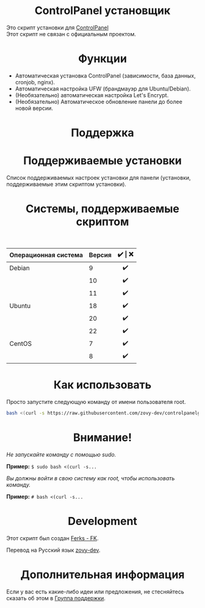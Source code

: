 <h1 align=center>ControlPanel установщик</h1>

Это скрипт установки для [ControlPanel](https://controlpanel.gg/)<br>
Этот скрипт не связан с официальным проектом.

<h1 align="center">Функции</h1>

- Автоматическая установка ControlPanel (зависимости, база данных, cronjob, nginx).
- Автоматическая настройка UFW (брандмауэр для Ubuntu/Debian).
- (Необязательно) автоматическая настройка Let's Encrypt.
- (Необязательно) Автоматическое обновление панели до более новой версии.

<h1 align="center">Поддержка</h1>

<h1 align=center>Поддерживаемые установки</h1>

Список поддерживаемых настроек установки для панели (установки, поддерживаемые этим скриптом установки).

<h1 align="center">Системы, поддерживаемые скриптом</h1></br>

|  Операционная система    |  Версия       | ✔️ \| ❌    |
| :---                  |     :---       | :---:      |
| Debian                | 9              | ✔️         |
|                       | 10             | ✔️         |
|                       | 11             | ✔️         |
| Ubuntu                | 18             | ✔️         |
|                       | 20             | ✔️         |
|                       | 22             | ✔️         |
| CentOS                | 7              | ✔️         |
|                       | 8              | ✔️         |


<h1 align="center">Как использовать</h1>

Просто запустите следующую команду от имени пользователя root.

```bash
bash <(curl -s https://raw.githubusercontent.com/zovy-dev/controlpanelgg-russian-installer/main/install.sh)
```

<h1 align="center">Внимание!</h1>

*Не запускайте команду с помощью sudo.*

**Пример:** ```$ sudo bash <(curl -s...```

*Вы должны войти в свою систему как root, чтобы использовать команду.*

**Пример:** ```# bash <(curl -s...```


<h1 align="center">Development</h1>

Этот скрипт был создан  [Ferks - FK](https://github.com/Ferks-FK).

Перевод на Русский язык [zovy-dev](https://github.com/zovy-dev).

<h1 align="center">Дополнительная информация</h1>

Если у вас есть какие-либо идеи или предложения, не стесняйтесь сказать об этом в [Группа поддержки](https://discord.gg/buDBbSGJmQ).
